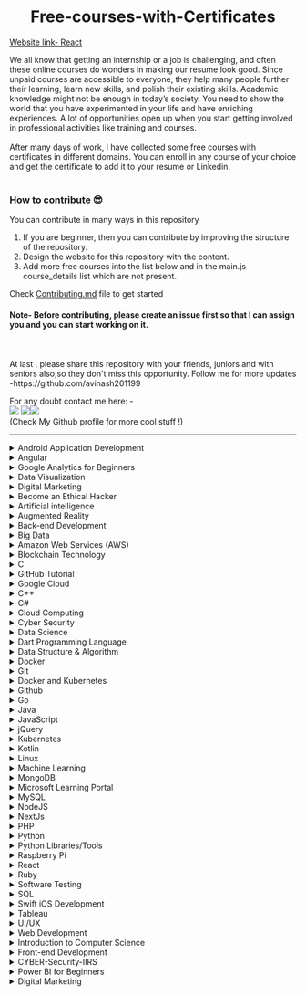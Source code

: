 <h1 align="center"> Free-courses-with-Certificates</h1>

[Website link- React](https://free-courses-with-certificates.netlify.app/)

We all know that getting an internship or a job is challenging, and often these online courses do wonders in making our resume look good. Since unpaid courses are accessible to everyone, they help many people further their learning, learn new skills, and polish their existing skills. Academic knowledge might not be enough in today’s society. You need to show the world that you have experimented in your life and have enriching experiences. A lot of opportunities open up when you start getting involved in professional activities like training and courses.<br>
<br>
After many days of work, I have collected some free courses with certificates in different domains. You can enroll in any course of your choice and get the certificate to add it to your resume or Linkedin.
<br>
<br>

### How to contribute 😎<br>

You can contribute in many ways in this repository

1. If you are beginner, then you can contribute by improving the structure of the repository. <br>
2. Design the website for this repository with the content. <br>
3. Add more free courses into the list below and in the main.js course_details list which are not present. <br>

Check [Contributing.md](https://github.com/avinash201199/Free-courses-with-Certificates/blob/main/CONTRIBUTING.md) file to get started

#### Note- Before contributing, please create an issue first so that I can assign you and you can start working on it.

<br>
<br>
At last , please share this repository with your friends, juniors and with seniors also,so they don't miss this opportunity. Follow me for more updates -https://github.com/avinash201199
<br>

For any doubt contact me here: - <br>
[<img src="https://img.icons8.com/color/50/000000/instagram-new--v2.png"/>](https://www.instagram.com/lets__code/) [<img src="https://img.icons8.com/color/48/000000/github--v3.png"/>](https://github.com/avinash201199)[<img src="https://img.icons8.com/color/48/000000/linkedin.png"/>](https://www.linkedin.com/in/avinash-singh-071b79175/)
<br>(Check My Github profile for more cool stuff !)<br>

<hr>

<details>
<summary>Android Application Development</summary>
<br>
Great Learning - Android Application Development<br>
Website-https://www.greatlearning.in/academy/learn-for-free/courses/android-application-development<br>
<br>
Udemy- Become an Android Developer from Scratch<br>
Website- https://www.udemy.com/course/become-an-android-developer-from-scratch/ <br>
<br>
Educba-Free Android App Development Course With Certification <br>
Website- https://www.educba.com/software-development/courses/free-android-app-development-course/ <br>
<br>
</details>

<details>
<summary>Angular</summary>
<br>
Sololearn - Angular + NestJS<br>
Website-https://www.sololearn.com/learning/1092<br>
<br>
 
<br>
Udemy - Angular for Beginners Course<br>
Website-https://www.udemy.com/course/angular-for-beginners-course/<br>
<br>

<br>
Great Learning - Angular7 for beginners<br>
Website-https://www.mygreatlearning.com/academy/learn-for-free/courses/angular7-for-beginners<br>
<br>
 
<br>
Great Learning - AWS for beginners<br>
Website-https://www.edureka.co/free-course/learn-aws-basics-online<br>
<br>
</details>

</details>
<details>
 <summary>Google Analytics for Beginners</summary> 
 <br>
 Google - Google Analytics for Beginners
 Website - https://analytics.google.com/analytics/academy/course/6
 Description - Google Analytics for Beginners shows new users how to create an account, implement tracking code, and set up data filters.
</details>
<details>
<summary> Data Visualization</summary>
<br>
Coursera- Data Visualization using Tableau <br>
Website-https://www.mygreatlearning.com/academy/learn-for-free/courses/data-visualization-using-tableau?career_path_id=2<br>
<br>
</details>
<details>
<summary> Digital Marketing</summary>
<br>The Fundamentals of Digital Marketing<br>
Website-https://learndigital.withgoogle.com/digitalgarage/course/digital-marketing<br>
<br>
Master the basics of digital marketing with our free course accredited by Interactive Advertising Bureau Europe and The Open University. There are 26 modules to explore, all created by Google trainers, packed full of practical exercises and real-world examples to help you turn knowledge into action.
<br>
<br>
Great Learning Academy- Introduction to Digital Marketing<br>
Website-https://www.mygreatlearning.com/academy/learn-for-free/courses/introduction-to-digital-marketing<br>
<br>
<br>
 Hubspot Academy - Get certified in Digital Marketing<br>
 Website- https://academy.hubspot.com/courses/digital-marketing <br>
 <br>
</details>
<details>
<summary> Become an Ethical Hacker</summary>
<br>
Great Learning- Become an Ethical Hacker <br>
Website-https://www.mygreatlearning.com/academy/learn-for-free/courses/become-an-ethical-hacker<br>
<br>
</details>

<details>
<summary>Artificial intelligence</summary>
<br>
GREAT LEARNING ACADEMY- Introduction to Deep Learning<br>
Website-https://www.greatlearning.in/academy/learn-for-free/courses/introduction-to-deep-learning<br>
<br>
GREAT LEARNING ACADEMY- Computer Vision Essentials<br>
Website- https://www.greatlearning.in/academy/learn-for-free/courses/computer-vision-essentials<br>
<br>
GREAT LEARNING ACADEMY- Introduction to Tensorflow and Keras<br>
Website- https://www.greatlearning.in/academy/learn-for-free/courses/introduction-to-tensorflow-and-keras<br>
<br>
GREAT LEARNING ACADEMY- How to Build your own Chatbot using Python?<br>
Website- https://www.greatlearning.in/academy/learn-for-free/courses/how-to-build-your-own-chatbot-using-python<br>
<br>
GREAT LEARNING ACADEMY- OpenCV Tutorial<br>
Website- https://www.greatlearning.in/academy/learn-for-free/courses/face-detection-with-opencv-in-python<br>
<br>
GREAT LEARNING ACADEMY- TensorFlow Python<br>
Website- https://www.greatlearning.in/academy/learn-for-free/courses/tensorflow-python<br>
 <br>
Future Learn-Digital Skills: Artificial Intelligence<br>
 Website- https://www.futurelearn.com/courses/artificial-intelligence<br>
 <br>
UDEMY: Introduction to Artificial Intelligence in Software Testing<br>
 Website- https://www.udemy.com/course/introduction-to-artificial-intelligence-in-software-testing<br>
 <br>
Python Core<br>
Website-https://www.sololearn.com/learning/1073 <br>

<br>
</details>

<details>
<summary>Augmented Reality</summary>
<br>
Coursera - Introduction to Augmented Reality and ARCore<br>
Website-https://www.coursera.org/learn/ar<br>
<br>
</details>

<details>
<summary>Back-end Development</summary>
<br>
FreeCodeCamp - Back End Development and APIs<br>
Website-https://www.freecodecamp.org/learn/back-end-development-and-apis<br>
<br>
Udacity - Intro to Backend<br>
Website-https://www.udacity.com/course/intro-to-backend--ud171
<br>
</details>

<details>
<summary>Big Data</summary>
<br>
GREAT LEARNING ACADEMY- Introduction to Big Data and Hadoop<br>
Website- https://www.greatlearning.in/academy/learn-for-free/courses/introduction-to-big-data-and-hadoop<br>
<br>
GREAT LEARNING ACADEMY- Introduction to Apache Hive<br>
Website- https://www.greatlearning.in/academy/learn-for-free/courses/introduction-to-apache-hive<br>
<br>
GREAT LEARNING ACADEMY- Spark Basics<br>
Website- https://www.greatlearning.in/academy/learn-for-free/courses/spark-basics<br>
<br>
 FUTURE LEARN- Big Data Analytics: Opportunities, Challenges, and the Future<br>
 Website-https://www.futurelearn.com/courses/applied-big-data-analytics
<br>
<br>
UDEMY: Essential Non Technical Skills of Effective Data Scientists<br>
 Website- https://www.udemy.com/share/104fI23@HXPESfaal6TkxBGwZVO4s8bsVUcn2pCEvhFwpop5i0kIQeGdP4BlxQn6kiJdDGm_6w==/<br>
 <br>
</details>

<details>
<summary>Amazon Web Services (AWS)</summary>
<br>
Official Website<br>
Website-https://explore.skillbuilder.aws/learn<br>
<br>
</details>

<details>
<summary>Blockchain Technology</summary>
<br>
COURSERA - Blockchain Basics<br>
Website : https://www.coursera.org/learn/blockchain-basics?ranMID=40328&ranEAID=JVFxdTr9V80&ranSiteID=JVFxdTr9V80-DVWDPTM3td0_wUL_LQyS5Q&siteID=JVFxdTr9V80-DVWDPTM3td0_wUL_LQyS5Q&utm_content=10&utm_medium=partners&utm_source=linkshare&utm_campaign=JVFxdTr9V80<br>
<br>
COGNITIVE CLASS - Blockchain Essentials<br>
Website : https://cognitiveclass.ai/courses/blockchain-course<br>
<br>
GREAT LEARNING ACADEMY - Blockchain Basics<br>
Website : https://www.greatlearning.in/academy/learn-for-free/courses/blockchain-basics<br>
<br>
DIGITALDEFYND - This page contains 10 best Blockchain free certification courses<br>
Website : https://digitaldefynd.com/best-blockchain-courses-training-and-certifications-online/#1_Blockchain_Certification_by_INSEAD_Courser<br>
<br>
PLURALSIGHT - Blockchain-Principles and Practices<br>
Website : https://www.pluralsight.com/courses/blockchain-principles-practices?clickid=w3vydT2oUxyIWE2wQIVNPydYUkBXHI1YZ05ezo0&irgwc=1&mpid=1193463&aid=7010a000001xAKZAA2&utm_medium=digital_affiliate&utm_campaign=1193463&utm_source=impactradius<br><br>
UDEMY - Free Blockchain Courses and Tutorials<br>
Website : https://www.udemy.com/topic/blockchain/free/<br>
CryptoZombies - Build DApps By Building Simple Games<br>
Website : https://cryptozombies.io/ <br>
 <br>
LEARNWEB3.IO - Become a Web3 Developer <br>
Website : https://learnweb3.io/dashboard <br>
<br>
Bitdegree - Learn Solidity with Space Doggo <br>
Website : https://www.bitdegree.org/course/learn-solidity-space-doggos <br>
</details>

<details>
<summary>C</summary>
<br>
Sololearn - C<br>
Website-https://www.sololearn.com/learning/1089<br>
<br>
GREAT LEARNING ACADEMY- C for Beginners<br>
Website-https://www.greatlearning.in/academy/learn-for-free/courses/c-for-beginners1<br>
<br>
</details>

<details>
<summary>GitHub Tutorial</summary>
<br>GitHub Tutorial for Beginners <br>
Website-https://skills.github.com/<br>
<br>
GREAT LEARNING ACADEMY- GitHub Tutorial for Beginners<br>
Website-https://www.greatlearning.in/academy/learn-for-free/courses/c-for-beginners1<br>
<br>
</details>

<details>
<summary> Google Cloud </summary>
<br> 30 Days of Google Cloud <br>
Website - https://events.withgoogle.com/30daysofgooglecloud/#content <br>
<br> Google Cloud Platform for Begineers<br>
Website-https://www.mygreatlearning.com/academy/learn-for-free/courses/google-cloud-platform-for-beginners1 <br>
<br>
</details>

<details>
<summary>C++</summary>
<br>
Sololearn- C++<br>
Website- https://www.sololearn.com/learning/1051<br>
<br>
Udacity- C++<br>
Website- https://www.udacity.com/course/c-for-programmers--ud210 <br>
<br>
Great Learning - Introduction to C++<br>
Website - https://www.mygreatlearning.com/academy/learn-for-free/courses/introduction-to-c
<br>

 <br>
Introduction to C++ course<br>
Website - https://www.simplilearn.com/free-course-to-learn-cpp-basics-skillup
<br>

</details>

<details>
<summary>C#</summary>
<br>
Sololearn- C#<br>
Website- https://www.sololearn.com/learning/1080<br>
<br>
W3schools- C#<br>
Website- https://www.w3schools.com/cs/cs_exam.php<br>
<br>
Udemy - C#<br>
Website- https://www.udemy.com/course/basics-of-object-oriented-programming-with-csharp/<br>
<br>
Desenvolvedor IO- Iniciando com ASP.NET Core<br>
Website- https://desenvolvedor.io/curso-online-iniciando-com-asp-net-core<br>
<br>
</details>

<details>
<summary>Cloud Computing</summary>
<br>
Congnitive.ai- Introduction to Cloud<br>
Website-https://cognitiveclass.ai/courses/introduction-to-cloud<br>
<br>

GREAT LEARNING ACADEMY- Cloud Foundations<br>
Website- https://www.greatlearning.in/academy/learn-for-free/courses/cloud-foundations<br>
<br>
GREAT LEARNING ACADEMY- Cloud Foundations - Advanced<br>
Website- https://www.greatlearning.in/academy/learn-for-free/courses/cloud-foundations-advanced<br>
<br>
GREAT LEARNING ACADEMY- AWS For Beginners<br>
Website- https://www.greatlearning.in/academy/learn-for-free/courses/aws-for-beginners1<br>
<br>
GREAT LEARNING ACADEMY- Microsoft Azure Essentials<br>
Website-https://www.greatlearning.in/academy/learn-for-free/courses/microsoft-azure-essentials<br>
<br>
GREAT LEARNING ACADEMY- Google Cloud Platform for Beginners<br>
Website- https://www.greatlearning.in/academy/learn-for-free/courses/google-cloud-platform-for-beginners1<br>
<br>
GREAT LEARNING ACADEMY- Cloud Computing Architecture<br>
Website-https://www.greatlearning.in/academy/learn-for-free/courses/cloud-computing-architecture<br>
<br>
Careers360- Cloud Computing<br>
Website-https://www.careers360.com/university/indian-institute-of-technology-kharagpur/cloud-computing-certification-course<br>
<br>
<br>
Google Cloud training by qwiklabs and google<br>
Website-https://cloud.google.com/certification<br>
<br>

</details>

<details>
<summary>Cyber Security</summary>
<br>
GREAT LEARNING ACADEMY- Introduction to Cyber Security<br>
Website- https://www.greatlearning.in/academy/learn-for-free/courses/introduction-to-cyber-security<br>
<br>
GREAT LEARNING ACADEMY- Introduction to Ethical Hacking<br>
Website- https://www.greatlearning.in/academy/learn-for-free/courses/introduction-to-ethical-hacking<br>
<br>
GREAT LEARNING ACADEMY- Advanced Cyber Security - Threats and Governance<br>
Website- https://www.greatlearning.in/academy/learn-for-free/courses/advanced-cyber-security-threats-and-governance<br>
<br>
GREAT LEARNING ACADEMY- Ethical Hacking - Mobile Platforms and Network Architecture<br>
Website- https://www.greatlearning.in/academy/learn-for-free/courses/ethical-hacking-mobile-platforms-and-network-architecture<br>
<br>
Information Security<br>
Website-https://www.freecodecamp.org/learn/information-security/<br>
<br>
<br>

</details>

<details>
<summary>Data Science</summary>
<br>
Sololearn- Data Science <br>
Website-https://www.sololearn.com/learning/1093<br>
<br>
Analytic Vidhya- Introduction to Python(Data Science) <br>
Website-https://courses.analyticsvidhya.com/pages/all-free-courses/<br>
<br>
cognitiveclass.ai- Introduction to Data Science<br>
Website-https://cognitiveclass.ai/courses/data-science-101<br>
<br>
cognitiveclass.ai- Data Science Methodology<br>
Website-https://cognitiveclass.ai/courses/data-science-methodology-2<br>
<br>
cognitiveclass.ai- Data Science Tools<br>
Website-https://cognitiveclass.ai/courses/data-science-hands-open-source-tools-2<br>
<br>
GREAT LEARNING ACADEMY- Data Science Foundations<br>
Website-https://www.greatlearning.in/academy/learn-for-free/courses/data-science-foundations<br>
<br>
GREAT LEARNING ACADEMY- Basics of Exploratory Data Analysis<br>
Website-https://olympus.greatlearning.in/courses/13687<br>
<br>
GREAT LEARNING ACADEMY- Probability for Data Science<br>
Website-https://www.greatlearning.in/academy/learn-for-free/courses/probability-for-data-science<br>
<br>
GREAT LEARNING ACADEMY- Statistical Methods for Decision Making<br>
Website-https://www.greatlearning.in/academy/learn-for-free/courses/statistical-methods-for-decision-making<br>
<br>
GREAT LEARNING ACADEMY- Predictive Modeling and Analytics - Regression<br>
Website-https://www.greatlearning.in/academy/learn-for-free/courses/predictive-modeling-and-analytics-regression<br>
<br>
GREAT LEARNING ACADEMY- Data Visualization using Tableau<br>
Website-https://www.greatlearning.in/academy/learn-for-free/courses/data-visualization-using-tableau<br>
<br>
GREAT LEARNING ACADEMY- Data Visualization With Power BI<br>
Website-https://www.greatlearning.in/academy/learn-for-free/courses/data-visualization-with-power-bi<br>
<br>
GREAT LEARNING ACADEMY- COVID-19 Outbreak Prediction<br>
Website-https://www.greatlearning.in/academy/learn-for-free/courses/covid-19-outbreak-prediction<br>
<br>
GREAT LEARNING ACADEMY- Data Mining<br>
Website-https://www.greatlearning.in/academy/learn-for-free/courses/data-mining1<br>
<br>
GREAT LEARNING ACADEMY- Kaggle Competition<br>
Website-https://www.greatlearning.in/academy/learn-for-free/courses/kaggle-competition-for-beginners1<br>
<br>
GREAT LEARNING ACADEMY- Credit Card Fraud Detection<br>
Website-https://www.greatlearning.in/academy/learn-for-free/courses/credit-card-fraud-detection<br>
<br>
DATACAMP- Class Central <br>
Website-https://www.classcentral.com/course/datacamp-intro-to-python-for-data-science-7631<br>
<br>
Check more courses related to Data Science on Great Learning Academy<br>
Website-https://www.greatlearning.in/academy#our-courses
<br>
 JOVIAN's courses on Data Science and Machine Learning <br>
  Website-https://www.jovian.ai/
  <br>
<br>
 Geospatial Analysis by Kaggle <br>
  Website-https://www.kaggle.com/learn/geospatial-analysis
  <br>
</details>

<details>
<summary>Dart Programming Language </summary>
<br>
App Development using Dart Programming Language
Website-=
 https://alison.com/course/app-development-using-dart-programming-language?utm_source=google&utm_medium=cpc&utm_campaign=PPC_Tier-4_First-Click_Courses-_Broad_&utm_adgroup=Course-4407_App-Development-using-Dart-Programming-Language&gclid=CjwKCAjwp9qZBhBkEiwAsYFsb7WyApkstaAnVh6ENUignPoaq_xXThsE8DCwttQXfGw5tp_tbOXOrxoCADQQAvD_BwE<br>
<br>
<br>
</details>
<details>
<summary>Data Structure & Algorithm</summary>
<br>
GREAT LEARNING ACADEMY- Data Structure & Algorithms in Java for Intermediate Level<br>
Website-https://www.greatlearning.in/academy/learn-for-free/courses/master-data-structure-algorithms-in-java<br>
<br>
LEARNBAY- Data Structures and Algorithms for Tech<br>
Website-https://course.learnbay.co/dsa<br>
<br>
Tech Dev Guide by Google - Data Structures and Algorithms in four language (Java,C++,Python and Javascript)<br>
https://techdevguide.withgoogle.com/paths/data-structures-and-algorithms<br>
<br>
<br>
upGrad- Data Structures and Algorithms for Interview Preparation<br>
Website-https://www.upgrad.com/us/free-courses/<br>
<br>
</details>

<details>
<summary>Docker</summary>
<br>
GREAT LEARNING ACADEMY- Docker Projects<br>
Website-https://www.greatlearning.in/academy/learn-for-free/courses/docker-projects<br>
<br>
GREAT LEARNING ACADEMY- Docker Best Practices<br>
Website-https://www.greatlearning.in/academy/learn-for-free/courses/docker-best-practices<br>
<br>
<br>
Devops with Docker - Containers for Beginners <br>
Website - https://devopswithdocker.com <br>
<br>
</details>

<details>
<summary>Git</summary>
<br>
Progate- Git<br>
Website- https://progate.com/courses/git<br>
<br>
</details>

<details>
<summary>Docker and Kubernetes</summary>
<br>
Freecodecamp - Docker and Kubernetes<br>
Website - https://www.freecodecamp.org/news/learn-docker-and-kubernetes-hands-on-course/<br>
<br>
Great learning - Introduction to Kubernetes<br>
Website - https://www.mygreatlearning.com/academy/learn-for-free/courses/introduction-to-kubernetes1<br>
<br>
Great learning - Docker for Intermediate Level<br>
Website - https://www.mygreatlearning.com/academy/learn-for-free/courses/docker-for-intermediate-level <br>
</details>

<details>
<summary>Github</summary>
<br>
GREAT LEARNING ACADEMY- GitHub Tutorial for Beginners<br>
Website-https://www.greatlearning.in/academy/learn-for-free/courses/github-tutorial-for-beginners<br>
<br>
</details>

<details>
<summary>Go</summary>
<br>
Sololearn - Go<br>
Website-https://www.sololearn.com/learning/1164<br>
 <br>
GO Programming Language<br>
Website-https://www.mygreatlearning.com/academy/learn-for-free/courses/go-programming-language<br>
 <br>
<br>
GO <br>
Website-https://exercism.org/tracks/go<br>
 <br>
</details>

<details>
<summary>Java</summary>
<br>
Sololearn - Java<br>
Website- https://www.sololearn.com/learning/1068<br>
<br>
Linkedin-Learning Java<br>
Website-https://www.linkedin.com/learning/learning-java-4/<br>
<br>
GeeksforGeeks- Fork Java<br>
https://practice.geeksforgeeks.org/courses/fork-java<br>
<br>
GREAT LEARNING ACADEMY- Java Programming<br>
Website-https://www.greatlearning.in/academy/learn-for-free/courses/hashing-in-java<br>
<br>
GREAT LEARNING ACADEMY- Hashing in Java<br>
Website-https://www.greatlearning.in/academy/learn-for-free/courses/java-programming<br>
<br>
upGrad- Core Java Basics<br>
Website-https://learn.upgrad.com/course/1373<br>
<br>
Infosys SpringBoard- Java Programming<br>
Website-https://infyspringboard.onwingspan.com/web/en/login?ref=%2Fapp%2Ftoc%2Flex_29959473947367270000_shared%2Foverview<br>
<br>
Progate- Java<br>
Website- https://progate.com/courses/java<br>
<br>
</details>

<details>
<summary>JavaScript</summary>
<br>
Sololearn- JavaScript<br>
Website- https://www.sololearn.com/learning/1024<br>
<br>
Java Script course by free code camp dot org<br>
Website : https://www.freecodecamp.org/learn/javascript-algorithms-and-data-structures/<br>
  <br>
</details>

<details>
<summary>jQuery</summary>
<br>
Sololearn- jQuery<br>
Website- https://www.sololearn.com/learning/1082<br>
<br>
Progate- jQuery<br>
Website- https://progate.com/courses/jquery<br>
<br>
</details>

<details>
<summary>Kubernetes</summary>
<br>
Udacity- Scalable Microservices with Kubernetes <br>
Website- https://www.udacity.com/course/scalable-microservices-with-kubernetes--ud615<br>
<br>
</details>

<details>
<summary>Kotlin</summary>
<br>
Sololearn - Kotlin<br>
Website-https://www.sololearn.com/learning/1160<br>
<br>
Udacity- Kotlin Bootcamp For Programmers <br>
Website-https://www.udacity.com/course/kotlin-bootcamp-for-programmers--ud9011 <br>
<br>
</details>

<details>
<summary>Linux</summary>
<br>
Geek University - Free Linux course<br>
Website- https://geek-university.com/course/free-linux-course/<br>
<br>
GREAT LEARNING ACADEMY- Linux Tutorial<br>
Website-https://www.greatlearning.in/academy/learn-for-free/courses/linux-tutorial<br>
<br>
</details>

<details>
<summary>Machine Learning</summary>
<br>
Kaggle - Intro to Machine Learning<br>
Website-https://www.kaggle.com/learn/intro-to-machine-learning<br>
<br>
Google Developer Club -Machine Learning Crash Course<br>
Website-https://www.sololearn.com/learning/1094<br>
<br>
Sololearn - Machine Learning<br>
Website-https://developers.google.com/machine-learning/crash-course<br>
<br>
GREAT LEARNING ACADEMY- Basics of Machine Learning<br>
Website-https://www.greatlearning.in/academy/learn-for-free/courses/basics-of-machine-learning-1<br>
<br>
GREAT LEARNING ACADEMY- Supervised Machine Learning with Logistic Regression and Naïve Bayes<br>
Website-https://www.greatlearning.in/academy/learn-for-free/courses/supervised-machine-learning-with-logistic-regression-and-naive-bayes<br>
<br>
GREAT LEARNING ACADEMY- Supervised Machine Learning with Tree Based Models<br>
Website-https://www.greatlearning.in/academy/learn-for-free/courses/supervised-machine-learning-with-tree-based-models <br>
<br>
GREAT LEARNING ACADEMY- Unsupervised Machine Learning with K-means<br>
Website-https://www.greatlearning.in/academy/learn-for-free/courses/unsupervised-machine-learning-with-k-means <br>
<br>
GREAT LEARNING ACADEMY- Statistics for Machine Learning<br>
Website- https://www.greatlearning.in/academy/learn-for-free/courses/statistics-for-machine-learning <br>
<br>
ML with python by free code camp dot org
<br>
website : https://www.freecodecamp.org/learn/machine-learning-with-python/
<br>
DataTalksClub: ML Zoomcamp<br>
Website- https://airtable.com/shryxwLd0COOEaqXo<br>
<br>
KAGGLE- Introduction to machine learning plus other machine learning courses<br>
Website- https://www.kaggle.com/learn/intro-to-machine-learning<br>
<br>
Google Developers - Machine Learning Crash Course
website-https://developers.google.com/machine-learning/crash-course  
</details>

<details>
<summary>MongoDB</summary>
<br>
GREAT LEARNING ACADEMY- Mongodb Tutorial<br>
Website-https://www.greatlearning.in/academy/learn-for-free/courses/mongodb-tutorial<br>
<br>
<br>
MongoDB University<br>
Website-https://university.mongodb.com/<br>
<br>
</details>

<details>
<summary>Microsoft Learning Portal</summary>
<br>
MICROSOFT LEARNING<br>
Website-https://learn.microsoft.com/en-us/training/<br>
<br>
</details>

<details>
<summary>MySQL</summary>
<br>
Geek University- MySQL course<br>
Website- https://geek-university.com/course/mysql-course/<br>
<br>
</details>

<details>
<summary>NodeJS</summary>
<br>
SIMPLILEARN - Getting started with NodeJS<br>
Website : https://www.simplilearn.com/learn-nodejs-basics-free-course-skillup<br>
<br>
COURSERA - Server-side Development with NodeJS, Express and MongoDB<br>
Website : https://www.coursera.org/learn/server-side-nodejs?ranMID=40328&ranEAID=JVFxdTr9V80&ranSiteID=JVFxdTr9V80-BhGyVRqGfwfzbqKem2Q0Aw&siteID=JVFxdTr9V80-BhGyVRqGfwfzbqKem2Q0Aw&utm_content=10&utm_medium=partners&utm_source=linkshare&utm_campaign=JVFxdTr9V80<br>
<br>
UpGRAD - Node JS Free Online Course with Certification<br>
Website : https://www.upgrad.com/blog/node-js-free-online-course/<br>
<br>
DIGITALDEFYND - 8 Best NodeJs Certification & Courses<br>
Website : https://digitaldefynd.com/best-nodejs-courses-class-certification-online/<br>
<br>
Progate- Node.js<br>
Website- https://progate.com/courses/nodejs<br>
<br>
</details>

<details>
<summary>NextJs</summary>
<br>
Udemy<br>
Website- https://www.udemy.com/course/next-js-react-hooks/?ranMID=39197&ranEAID=0F1O0otUXQc&ranSiteID=0F1O0otUXQc-UipnOymbIoN6ty0eHde58Q&LSNPUBID=0F1O0otUXQc&utm_source=aff-campaign&utm_medium=udemyads<br>
<br>
</details>

<details>
<summary>PHP</summary>
<br>
Sololearn - PHP<br>
Website-https://www.sololearn.com/learning/1059<br>
<br>
Codecademy - Learn PHP<br>
Website-https://www.codecademy.com/learn/learn-php <br>
<br>
Simplilearn - Introduction to PHP Basics<br>
Website-https://www.simplilearn.com/learn-php-basics-free-course-skillup <br>
<br>
</details>

<details>
<summary>Python</summary>
<br>
Sololearn - Python for Beginners<br>
website- https://www.sololearn.com/learning/1172<br>
<br>
Sololearn - Intermediate Python<br>
website-https://www.sololearn.com/learning/1158<br>
<br>
Sololearn - Python Core<br>
website- https://www.sololearn.com/learning/1073<br>
<br>
Sololearn - Python for Data Science<br>
website- https://www.sololearn.com/learning/1161<br>
<br>
Sololearn - Python Data Structures<br>
website- https://www.sololearn.com/learning/1159<br>
<br>
GeeksforGeeks - Getting Started with Python<br>
website- https://practice.geeksforgeeks.org/courses/start-with-python-kids<br>
<br>
GeeksforGeeks - Fork Python<br>
website- https://practice.geeksforgeeks.org/courses/fork-python<br>
<br>
Newton School-The complete python course for beginners <br>
Website https://my.newtonschool.co/<br>
<br>
Cognitive.ai- Python for Data Science<br>
Website-https://cognitiveclass.ai/courses/python-for-data-science<br>
<br>
Udemy- Python OOP : Object Oriented Programming in Python<br>
Website-https://www.udemy.com/course/object-oriented-python-programming<br>
<br>
Great Learning - Python Fundamentals for Beginners <br>
Website - https://www.mygreatlearning.com/academy/learn-for-free/courses/python-fundamentals-for-beginners
<br>
<br>
Skills for All - Fundamentos de Python 1 <br>
Website - https://skillsforall.com/course/python-essentials-1?userLang=es-XL
<br>
<br>
Skills for All - Python Essentials 2<br>
Website - https://skillsforall.com/course/python-essentials-2?userLang=en-US
<br>
<br>
edX - CS50's Introduction to Programming with Python <br>
Website -https://www.edx.org/
<br>
<br>
Simplilearn - Introduction to Programming with Python 3x <br>
Website - https://www.simplilearn.com/free-python-programming-course-skillup<br>
<br>
<br>
Kaggle - Intro to Python <br>
Website - https://www.kaggle.com/learn/python <br>
<br>

</details>

<details>
<summary>Python Libraries/Tools</summary>
<br>
GREAT LEARNING ACADEMY- Basics of EDA with Python<br>
Website-https://www.greatlearning.in/academy/learn-for-free/courses/basics-of-eda-with-python<br>
<br>
GREAT LEARNING ACADEMY- NumPy Tutorial<br>
Website-https://www.greatlearning.in/academy/learn-for-free/courses/numpy-tutorial<br>
<br>
GREAT LEARNING ACADEMY- Jupyter Notebook<br>
Website-https://www.greatlearning.in/academy/learn-for-free/courses/jupyter-notebook<br>
<br>
GREAT LEARNING ACADEMY- Python Matplotlib<br>
Website-https://www.greatlearning.in/academy/learn-for-free/courses/python-matplotlib<br>
<br>
GREAT LEARNING ACADEMY- Python Pandas<br>
Website-https://www.greatlearning.in/academy/learn-for-free/courses/python-pandas<br>
<br>
Coursera - Python for Everybody Specialization <br>
Website-https://www.coursera.org/specializations/python?action=enroll<br>
<br>
Coursera - Crash Course on Python<br>
Website - https://www.coursera.org/learn/python-crash-course<br>
<br>
<br>
Udemy - Introduction to Flask<br>
Website - https://www.udemy.com/course/introduction-to-flask/<br>
<br>
</details>

<details>
<summary> Raspberry Pi</summary>
<br>
Geek University - Raspberry Pi free course<br>
Website-https://geek-university.com/course/raspberry-pi-free-course/<br>
<br>
</details>

<details>
<summary>React</summary>
<br>
Sololearn - React + Redux<br>
Website-https://www.sololearn.com/learning/1097<br>
<br>
Free Code Camp offers certifcations for react:
https://www.freecodecamp.org/learn/front-end-development-libraries/#sass
<br>
<br>
Infosys SpringBoard - ReactJS
Website - https://infyspringboard.onwingspan.com/web/en/login?ref=%2Fapp%2Ftoc%2Flex_10648877150323546000_shared%2Foverview
<br>
<br>
React the complete guide including Redux with certificate - Udemy
Website - https://www.udemy.com/course/react-the-complete-guide-incl-redux/
<br>
<br>

</details>

<details>
<summary>Ruby</summary>
<br>
Sololearn - Ruby<br>
Website-https://www.sololearn.com/learning/1081<br>
<br>
Udemy - Complete Ruby Tutorial for Beginners<br>
Website-https://www.udemy.com/course/ruby-tutorial-for-beginners/<br>
<br>
</details>

<details>
  <summary>Software Testing</summary>
  <br>
  Udemy - Test Automation using Selenium<br>
  Website-https://www.udemy.com/course/getting-started-with-test-automation-using-selenium/<br>
  <br>
</details>

<details>
<summary>SQL</summary>
<br>
Sololearn - SQL<br>
Website-https://www.sololearn.com/learning/1060<br>
<br>
<br>
Udemy - Advanced Databases and SQL Querying<br>
Website-https://www.udemy.com/course/advanced-tsql-querying-using-sql-2014/<br>
<br>
<br>
cognitiveclass.ai - SQL and Relational Databases 101
<br>
Website- https://courses.cognitiveclass.ai/courses/course-v1:BDU+DB0101EN+v1/course/ <br>
<br>
<br>
Kaggle - Intro to SQL <br>
Website - https://www.kaggle.com/learn/intro-to-sql <br>
<br>
</details>

<details>
<summary>Swift iOS Development</summary>
<br>
Udemy - Swift iOS Developer<br>
Website-https://www.udemy.com/course/the-complete-ios-10-developer-course/<br>
<br>
</details>

<details>
<summary>Tableau</summary>
<br>
GREAT LEARNING ACADEMY- Data Visualization using Tableau<br>
Website-https://www.greatlearning.in/academy/learn-for-free/courses/data-visualization-using-tableau<br>
<br>
<br>
UDACITY- Data Visualization using Tableau<br>
https://www.udacity.com/course/data-visualization-in-tableau--ud1006
<br>
<br>
COURSERA- Data Visualization and Communication with Tableau<br>
https://www.coursera.org/learn/analytics-tableau
<br>
</details>

<details>
<summary>UI/UX</summary>
<br>
GREAT LEARNING ACADEMY- UI/UX<br>
Website-https://www.greatlearning.in/academy/learn-for-free/courses/ui-ux<br>
<br>
Linkedin- Introduction to Graphic Design<br>
Website-https://www.linkedin.com/learning/introduction-to-graphic-design-3/<br>
<br>
Linkedin-A FULL PATHWAY TO BECOME A GRAPHIC DESIGNER<br>
Website-https://opportunity.linkedin.com/skills-for-in-demand-jobs/graphic-designer?trk=li-jobsindemand-graphic-en<br>
 <br>
Future Learn-Digital Skills: User Experience<br>
Website-https://www.futurelearn.com/courses/digital-skills-user-experience<br>
 <br>
UI/UX Design for Beginners<br>
Website-https://www.udemy.com/course/uxui-design-for-beginners/<br>
 <br>
 Future Learn-Digital Skills: User Experience<br>
 Website-https://www.futurelearn.com/courses/digital-skills-user-experience<br>
 <br>
</details>

<details>
<summary>Web Development</summary>
<br>
Sololearn - HTML<br>
Website- https://www.sololearn.com/learning/1014<br>
<br>
Sololearn - CSS<br>
Website- https://www.sololearn.com/learning/1014<br>
<br>
Sololearn - Responsive Web Design<br>
Website- https://www.sololearn.com/learning/1162<br>
<br>
Linkedin- HTML Essential Training<br>
Website-https://www.linkedin.com/learning/html-essential-training-4/what-is-html<br>
<br>
Linkedin- JavaScript Essential Training<br>
Website-https://www.linkedin.com/learning/javascript-essential-training-3/<br>
<br>
Linkedin- Succeeding in Web Development: Full Stack and Front End<br>
Website- https://www.linkedin.com/learning/succeeding-in-web-development-full-stack-and-front-end/<br>
<br>
GREAT LEARNING ACADEMY- HTML Attributes and Tags<br>
Website-https://www.greatlearning.in/academy/learn-for-free/courses/html-attributes-and-tags<br>
<br>
GREAT LEARNING ACADEMY- Front End Development - HTML<br>
Website-https://www.greatlearning.in/academy/learn-for-free/courses/front-end-development-html<br>
<br>
GREAT LEARNING ACADEMY- Front End Development - CSS<br>
Website-https://www.greatlearning.in/academy/learn-for-free/courses/front-end-development-css<br>
<br>
GREAT LEARNING ACADEMY- Introduction to JavaScript<br>
Website-https://www.greatlearning.in/academy/learn-for-free/courses/introduction-to-javascript<br>
<br>
Geek University - Apache HTTP Server course<br>
Website-https://geek-university.com/course/apache-online-course/<br>
<br>
Responsive web design by free code camp
<br>
website : https://www.freecodecamp.org/learn/responsive-web-design/<br>
<br>
Front end developement libraries : React
<br>
website : https://www.freecodecamp.org/learn/front-end-development-libraries/
<br>

</details>

<details>
<summary>Introduction to Computer Science</summary>
<br>
CS50's Introduction to Computer Science<br>
Website-https://www.edx.org/course/introduction-computer-science-harvardx-cs50x<br>
<br>
edX- An introduction to the intellectual enterprises of computer science and the art of programming.<br>
 This is CS50x , Harvard University's introduction to the intellectual enterprises of computer science and the art of programming for majors and non-majors alike, with or without prior programming experience. An entry-level course taught by David J. Malan, CS50x teaches students how to think algorithmically and solve problems efficiently. Topics include abstraction, algorithms, data structures, encapsulation, resource management, security, software engineering, and web development. Languages include C, Python, SQL, and JavaScript plus CSS and HTML. Problem sets inspired by real-world domains of biology, cryptography, finance, forensics, and gaming. The on-campus version of CS50x , CS50, is Harvard's largest course.

Students who earn a satisfactory score on 9 problem sets (i.e., programming assignments) and a final project are eligible for a certificate. This is a self-paced course–you may take CS50x on your own schedule.

If you have any questions or concerns, please contact harvardx@harvard.edu and/or report your experience through the edX contact form.

Website- https://www.edx.org/course/introduction-computer-science-harvardx-cs50x<br>
<br>

</details>

<details>
<summary>Front-end Development</summary>
<br>
Coursera-  Introduction to HTML5<br>
Website- https://www.coursera.org/learn/html<br>
<br>
CodeStudio-  Fundamentals of HTML<br>
Website- https://www.codingninjas.com/codestudio/guided-paths/fundamentals-of-html<br>
<br>
CodeStudio - Fundamentals of  CSS<br>
Website- https://www.codingninjas.com/codestudio/guided-paths/fundamentals-of-css<br>
<br>
CodeStudio - Basics Of Javascript<br>
Website- https://www.codingninjas.com/codestudio/guided-paths/basics-of-javascript<br>
<br>
CodeStudio- Basics of React<br>
Website-https://www.codingninjas.com/codestudio/guided-paths/basics-of-react<br>
<br>
CodeStudio- Basics of Angular<br>
Website-https://www.codingninjas.com/codestudio/guided-paths/basics-of-angular<br>
<br>
</details>

<details>
<summary>CYBER-Security-IIRS </summary>
<br>
INDIAN INSITUTE OF REMOTE SENSING <br>
Website-https://elearning.iirs.gov.in/edusatregistration/student<br>
<br>
</details>

<details>
<summary>Power BI for Beginners</summary>
<br>
SimpliLearn <br>
Website-https://www.simplilearn.com/learn-power-bi-basics-free-course-skillup<br>
<br>
Power BI Basics free course takes you through desktop layouts, BI reports, dashboards, Power BI DAX commands, and functions. Power BI is a business analytics tool that helps analysts use interactive visualizations to create dashboards and reports. This free course will help you understand how to use Power BI tools to analyze data, create datasets, and more.
 <br>
</details>

<details>
<summary>Digital Marketing</summary>
<br>
Great Learning - Introduction to Digital Marketing<br>
Website-https://www.mygreatlearning.com/academy/learn-for-free/courses/introduction-to-digital-marketing<br>
<br>
Great learning - Statistics for Machine Learning<br>
Website- https://www.mygreatlearning.com/academy/learn-for-free/courses/statistics-for-machine-learning<br>
<br>
simplilearn - Business Intelligence Fundamentals<br>
Website-https://www.simplilearn.com/free-business-intelligence-course-online-skillup <br>
<br>
Best Practices of Social Media Marketing<br>
Website-https://www.learnmall.in/play/become-a-social-media-manager-part-1/ <br>
<br>
</details>
